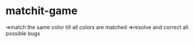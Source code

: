 # matchit-game
=>match the same color till all colors are matched 
=>resolve and correct all possible bugs 